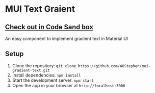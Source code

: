 <!DOCTYPE html>
<html>

<body>
	<h1>MUI Text Graient</h1>
    <h2><a href="https://codesandbox.io/s/mui-text-gradient-gklp69">Check out in Code Sand box</a></h2>
	<p>An easy component to implement gradient text in Material UI</p>

<h2>Setup</h2>
<ol>
	<li>Clone the repository: <code>git clone https://github.com/48Stephen/mui-gradient-text.git</code></li>
	<li>Install dependencies: <code>npm install</code></li>
	<li>Start the development server: <code>npm start</code></li>
	<li>Open the app in your browser at <code>http://localhost:3000</code></li>
</ol>

</body>
</html>
